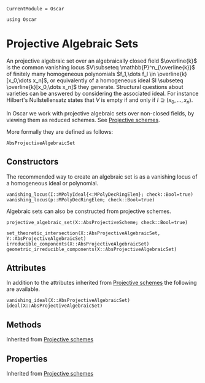 ```@meta
CurrentModule = Oscar
```

```@setup oscar
using Oscar
```

# Projective Algebraic Sets
An projective algebraic set over an algebraically closed
field $\overline{k}$ is the common vanishing locus
$V\subseteq \mathbb{P}^n_{\overline{k}}$ of
finitely many homogeneous polynomials $f_1,\dots f_l \in \overline{k}[x_0,\dots x_n]$,
or equivalently of a homogeneous ideal $I \subseteq \overline{k}[x_0,\dots x_n]$ they generate.
Structural questions about varieties can be answered by considering the associated ideal.
For instance Hilbert's Nullstellensatz states that $V$ is empty if and only if
$I\supseteq (x_0,\dots, x_n)$.

In Oscar we work with projective algebraic sets over non-closed fields,
by viewing them as reduced schemes. See [Projective schemes](@ref).

More formally they are defined as follows:
```@docs
AbsProjectiveAlgebraicSet
```

## Constructors
The recommended way to create an algebraic set is as a
vanishing locus of a homogeneous ideal or polynomial.
```@docs
vanishing_locus(I::MPolyIdeal{<:MPolyDecRingElem}; check::Bool=true)
vanishing_locus(p::MPolyDecRingElem; check::Bool=true)
```
Algebraic sets can also be constructed from projective schemes.
```@docs
projective_algebraic_set(X::AbsProjectiveScheme; check::Bool=true)
```

```@docs
set_theoretic_intersection(X::AbsProjectiveAlgebraicSet, Y::AbsProjectiveAlgebraicSet)
irreducible_components(X::AbsProjectiveAlgebraicSet)
geometric_irreducible_components(X::AbsProjectiveAlgebraicSet)
```

## Attributes
In addition to the attributes inherited from [Projective schemes](@ref)
the following are available.
```@docs
vanishing_ideal(X::AbsProjectiveAlgebraicSet)
ideal(X::AbsProjectiveAlgebraicSet)
```

## Methods
Inherited from [Projective schemes](@ref)
## Properties
Inherited from [Projective schemes](@ref)
